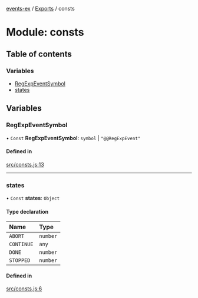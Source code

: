 [events-ex](../README.md) / [Exports](../modules.md) / consts

# Module: consts

## Table of contents

### Variables

- [RegExpEventSymbol](consts.md#regexpeventsymbol)
- [states](consts.md#states)

## Variables

### RegExpEventSymbol

• `Const` **RegExpEventSymbol**: `symbol` \| ``"@@RegExpEvent"``

#### Defined in

[src/consts.js:13](https://github.com/snowyu/events-ex.js/blob/ca80c32/src/consts.js#L13)

___

### states

• `Const` **states**: `Object`

#### Type declaration

| Name | Type |
| :------ | :------ |
| `ABORT` | `number` |
| `CONTINUE` | `any` |
| `DONE` | `number` |
| `STOPPED` | `number` |

#### Defined in

[src/consts.js:6](https://github.com/snowyu/events-ex.js/blob/ca80c32/src/consts.js#L6)
